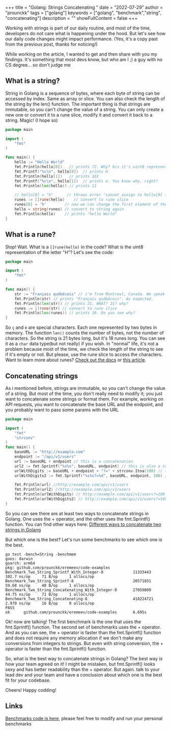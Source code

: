 +++
title = "Golang: Strings Concatenating "
date = "2022-07-29"
author = "prounckk"
tags = ["golang"]
keywords = ["golang", "benchmark","string", "concatenating"]
description = ""
showFullContent = false
+++

Working with strings is part of our daily routine, and most of the time, developers do not care what is happening under the hood. But let's see how our daily code changes might impact performance. (Yes, it's a copy past from the previous post, thanks for noticing!)

While working on the article, I wanted to get and then share with you my findings. It's something that most devs know,
but who am I ;) a guy with no CS degree... so don't judge me


## What is a string?

String in Golang is a sequence of bytes, where each byte of string can be accessed by index. Same as array or slice. You can also check the length of the string by the len() function. The important thing is that strings are immutable, so you can't change the value of a string. You can only create a new one or convert it to a rune slice, modify it and convert it back to a string. Magic! (I hope so)

```go
package main

import (
	"fmt"
)

func main() {
	hello := "Hello World"
	fmt.Println(hello[0])   // prints 72. Why? bcs it's uint8 representation of the letter "H"
	fmt.Printf("%c\n", hello[0])  // prints H
	fmt.Println(hello[1])   // prints 101
	fmt.Printf("%c\n", hello[1])  // prints e. You know why, right? 
	fmt.Println(len(hello)) // prints 11

	// hello[0] = "h"      // throws error "cannot assign to hello[0] (value of type byte)" AAAA what to do!?
	runes := []rune(hello)    // convert to rune slice
	runes[0] = 'h'        // now we can change the first element of the string
	hello = string(runes) // convert to string again
	fmt.Println(hello)    // prints "hello World"
}

```

## What is a rune?
Stop! Wait. What is a `[]rune(hello)` in the code? What is the uint8 representation of the letter "H"? Let's see the code:

```go
package main

import (
	"fmt"
)

func main() {
	str := "Français québécois" // i'm from Montreal, Canada. We speak French here, special French.
	fmt.Println(str) // prints "Français québécois". As expected.
	fmt.Println(len(str)) // prints 21. WHAT? 21? why?
	runes := []rune(str) // convert to rune slice
	fmt.Println(len(runes)) // prints 18. Do you see why?
}
```

So `ç` and `é` are special characters. Each one represented by two bytes in memory. The function `len()` counts the number of bytes, not the number of characters. So the string is 21 bytes long, but it's 18 runes long. You can see it as a `char` data type(but not really) if you wish. In "normal" life, it's not a problem because most of the time, we check the length of the string to see if it's empty or not. But please, use the rune slice to access the characters. Want to learn more about runes? [Check out the docs](https://golang.org/pkg/unicode/utf8/#Rune) or [this article](https://www.educative.io/answers/what-is-the-rune-type-in-golang).


## Concatenating strings

As i mentioned before, strings are immutable, so you can't change the value of a string. But most of the time, you don't really need to modify it; you just want to concatenate some strings or format them. For example, working on API requests, you want to concatenate the base URL and the endpoint, and you probably want to pass some params with the URL


```go
package main

import (
	"fmt"
	"strconv"
)
func main() {
    baseURL := "http://example.com"
    endpoint := "/api/v1/users"
    url := baseURL + endpoint // this is a concatenation
    url2 := fmt.Sprintf("%s%s", baseURL, endpoint) // this is also a concatenation
	urlWithDigits := baseURL + endpoint + "?=" + strconv.Itoa(100) // this is a concatenation with a digit
    urlWithDigits2 := fmt.Sprintf("%s%s?=%d", baseURL, endpoint, 100) // this is also a concatenation with a digit

    fmt.Println(url) //http://example.com/api/v1/users
	fmt.Println(url2) //http://example.com/api/v1/users
	fmt.Println(urlWithDigits) // http://example.com/api/v1/users?=100
	fmt.Println(urlWithDigits2) // http://example.com/api/v1/users?=100
}
```
So you can see there are at least two ways to concatenate strings in Golang. One uses the + operator, and the other uses the fmt.Sprintf() function. You can find other ways here: [Different ways to concatenate two strings in Golang](https://www.geeksforgeeks.org/different-ways-to-concatenate-two-strings-in-golang/) 

But which one is the best? Let's run some benchmarks to see which one is the best.

```aidl
go test -bench=String -benchmem
goos: darwin
goarch: arm64
pkg: github.com/prounckk/eremeev/code-examples
Benchmark_Two_String_Sprintf_With_Integer-8             11333443	102.7 ns/op		71 B/op		1 allocs/op
Benchmark_Two_String_Sprintf-8                          20571031	59.68 ns/op		48 B/op		1 allocs/op
Benchmark_Two_String_Concatenating_With_Integer-8       27059809	44.75 ns/op		71 B/op		1 allocs/op
Benchmark_Two_String_Concatenating-8                    418224721	2.970 ns/op		16 B/op		0 allocs/op
PASS
ok      github.com/prounckk/eremeev/code-examples       6.695s
```

Ok! now are talking! The first benchmark is the one that uses the fmt.Sprintf() function. The second set of benchmarks uses the + operator. And as you can see, the + operator is faster than the fmt.Sprintf() function and does not require any memory allocation if we don't make any conversions from integers to strings. But even with string conversion, the + operator is faster than the fmt.Sprintf() function. 

So, what is the best way to concatenate strings in Golang? The best way is how your team agreed on it! I might be mistaken, but fmt.Sprintf() looks sexy and has better readability than the + operator. But again. talk to your lead dev and your team and have a conclusion about which one is the best fit for your codebase.

Cheers! Happy codding! 


## Links 

[Benchmarks code is here](https://github.com/Prounckk/eremeev/blob/main/code-examples/string-formating_test.go), please feel free to modify and run your personal benchmarks

